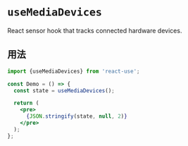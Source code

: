 # `useMediaDevices`

React sensor hook that tracks connected hardware devices.


## 用法

```jsx
import {useMediaDevices} from 'react-use';

const Demo = () => {
  const state = useMediaDevices();

  return (
    <pre>
      {JSON.stringify(state, null, 2)}
    </pre>
  );
};
```
